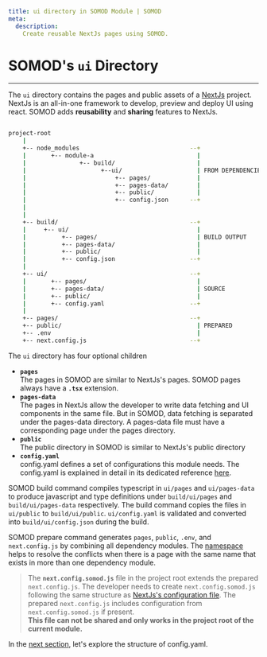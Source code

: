 ```YAML
title: ui directory in SOMOD Module | SOMOD
meta:
  description:
    Create reusable NextJs pages using SOMOD.
```

# SOMOD's `ui` Directory

---

The `ui` directory contains the pages and public assets of a [NextJs](https://nextjs.org/) project. NextJs is an all-in-one framework to develop, preview and deploy UI using react. SOMOD adds **reusability** and **sharing** features to NextJs.

```bash

project-root
    |
    +-- node_modules                               --+
    |       +-- module-a                             |
    |               +-- build/                       |
    |                     +--ui/                     | FROM DEPENDENCIES
    |                         +-- pages/             |
    |                         +-- pages-data/        |
    |                         +-- public/            |
    |                         +-- config.json      --+
    |
    |
    +-- build/                                     --+
    |     +-- ui/                                    |
    |          +-- pages/                            | BUILD OUTPUT
    |          +-- pages-data/                       |
    |          +-- public/                           |
    |          +-- config.json                     --+
    |
    +-- ui/                                        --+
    |       +-- pages/                               |
    |       +-- pages-data/                          | SOURCE
    |       +-- public/                              |
    |       +-- config.yaml                        --+
    |
    +-- pages/                                     --+
    +-- public/                                      | PREPARED
    +-- .env                                         |
    +-- next.config.js                             --+

```

The `ui` directory has four optional children

- **`pages`**  
  The pages in SOMOD are similar to NextJs's pages. SOMOD pages always have a **`.tsx`** extension.
- **`pages-data`**  
  The pages in NextJs allow the developer to write data fetching and UI components in the same file. But in SOMOD, data fetching is separated under the pages-data directory. A pages-data file must have a corresponding page under the pages directory.
- **`public`**  
  The public directory in SOMOD is similar to NextJs's public directory
- **`config.yaml`**  
  config.yaml defines a set of configurations this module needs. The config.yaml is explained in detail in its dedicated reference [here](/reference/main-concepts/ui/config.yaml).

SOMOD build command compiles typescript in `ui/pages` and `ui/pages-data` to produce javascript and type definitions under `build/ui/pages` and `build/ui/pages-data` respectively.
The build command copies the files in `ui/public` to `build/ui/public`.
`ui/config.yaml` is validated and converted into `build/ui/config.json` during the build.

SOMOD prepare command generates `pages`, `public`, `.env`, and `next.config.js` by combining all dependency modules.
The [namespace](/reference/main-concepts/namespaces) helps to resolve the conflicts when there is a page with the same name that exists in more than one dependency module.

> The **`next.config.somod.js`** file in the project root extends the prepared `next.config.js`. The developer needs to create `next.config.somod.js` following the same structure as [NextJs's configuration file](https://nextjs.org/docs/api-reference/next.config.js/introduction). The prepared `next.config.js` includes configuration from `next.config.somod.js` if present.  
> **This file can not be shared and only works in the project root of the current module.**

In the [next section](/reference/main-concepts/ui/config.yaml), let's explore the structure of config.yaml.
